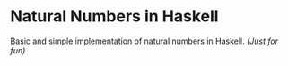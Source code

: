 # Natural Numbers in Haskell

Basic and simple implementation of natural numbers in Haskell. _(Just for fun)_